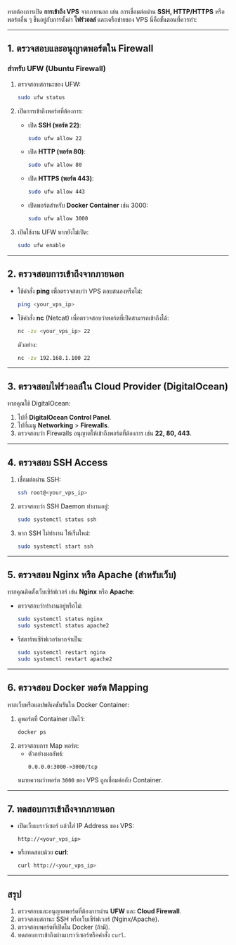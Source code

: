 หากต้องการเปิด **การเข้าถึง VPS** จากภายนอก เช่น การเชื่อมต่อผ่าน **SSH, HTTP/HTTPS** หรือพอร์ตอื่น ๆ ขึ้นอยู่กับการตั้งค่า **ไฟร์วอลล์** และเครือข่ายของ VPS นี่คือขั้นตอนที่ควรทำ:

---

## **1. ตรวจสอบและอนุญาตพอร์ตใน Firewall**
### **สำหรับ UFW (Ubuntu Firewall)**
1. ตรวจสอบสถานะของ UFW:
   ```bash
   sudo ufw status
   ```

2. เปิดการเข้าถึงพอร์ตที่ต้องการ:
   - เปิด **SSH (พอร์ต 22)**:
     ```bash
     sudo ufw allow 22
     ```
   - เปิด **HTTP (พอร์ต 80)**:
     ```bash
     sudo ufw allow 80
     ```
   - เปิด **HTTPS (พอร์ต 443)**:
     ```bash
     sudo ufw allow 443
     ```
   - เปิดพอร์ตสำหรับ **Docker Container** เช่น 3000:
     ```bash
     sudo ufw allow 3000
     ```

3. เปิดใช้งาน UFW หากยังไม่เปิด:
   ```bash
   sudo ufw enable
   ```

---

## **2. ตรวจสอบการเข้าถึงจากภายนอก**
- ใช้คำสั่ง **ping** เพื่อตรวจสอบว่า VPS ตอบสนองหรือไม่:
   ```bash
   ping <your_vps_ip>
   ```

- ใช้คำสั่ง **nc** (Netcat) เพื่อตรวจสอบว่าพอร์ตที่เปิดสามารถเข้าถึงได้:
   ```bash
   nc -zv <your_vps_ip> 22
   ```
   ตัวอย่าง:
   ```bash
   nc -zv 192.168.1.100 22
   ```

---

## **3. ตรวจสอบไฟร์วอลล์ใน Cloud Provider (DigitalOcean)**
หากคุณใช้ DigitalOcean:
1. ไปที่ **DigitalOcean Control Panel**.
2. ไปที่เมนู **Networking** > **Firewalls**.
3. ตรวจสอบว่า Firewalls อนุญาตให้เข้าถึงพอร์ตที่ต้องการ เช่น **22, 80, 443**.

---

## **4. ตรวจสอบ SSH Access**
1. เชื่อมต่อผ่าน SSH:
   ```bash
   ssh root@<your_vps_ip>
   ```
2. ตรวจสอบว่า SSH Daemon ทำงานอยู่:
   ```bash
   sudo systemctl status ssh
   ```
3. หาก SSH ไม่ทำงาน ให้เริ่มใหม่:
   ```bash
   sudo systemctl start ssh
   ```

---

## **5. ตรวจสอบ Nginx หรือ Apache (สำหรับเว็บ)**
หากคุณติดตั้งเว็บเซิร์ฟเวอร์ เช่น **Nginx** หรือ **Apache**:
- ตรวจสอบว่าทำงานอยู่หรือไม่:
   ```bash
   sudo systemctl status nginx
   sudo systemctl status apache2
   ```
- รีสตาร์ทเซิร์ฟเวอร์หากจำเป็น:
   ```bash
   sudo systemctl restart nginx
   sudo systemctl restart apache2
   ```

---

## **6. ตรวจสอบ Docker พอร์ต Mapping**
หากเว็บหรือแอปพลิเคชันรันใน Docker Container:
1. ดูพอร์ตที่ Container เปิดไว้:
   ```bash
   docker ps
   ```
2. ตรวจสอบการ Map พอร์ต:
   - ตัวอย่างผลลัพธ์:
     ```
     0.0.0.0:3000->3000/tcp
     ```
   หมายความว่าพอร์ต `3000` ของ VPS ถูกเชื่อมต่อกับ Container.

---

## **7. ทดสอบการเข้าถึงจากภายนอก**
- เปิดเว็บเบราว์เซอร์ แล้วใส่ IP Address ของ VPS:
   ```
   http://<your_vps_ip>
   ```

- หรือทดสอบด้วย **curl**:
   ```bash
   curl http://<your_vps_ip>
   ```

---

## **สรุป**
1. ตรวจสอบและอนุญาตพอร์ตที่ต้องการผ่าน **UFW** และ **Cloud Firewall**.
2. ตรวจสอบสถานะ SSH หรือเว็บเซิร์ฟเวอร์ (Nginx/Apache).
3. ตรวจสอบพอร์ตที่เปิดใน Docker (ถ้ามี).
4. ทดสอบการเข้าถึงผ่านเบราว์เซอร์หรือคำสั่ง `curl`.

